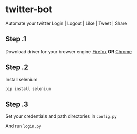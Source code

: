 # twitter-bot
Automate your twitter Login | Logout | Like | Tweet | Share

## Step .1
Download driver for your browser engine
[Firefox](https://github.com/mozilla/geckodriver/releases) **OR**
[Chrome](https://chromedriver.chromium.org/downloads)

## Step .2
Install selenium

```
pip install selenium
```

## Step .3
Set your credentials and path directories in `config.py` 

And run `login.py`
